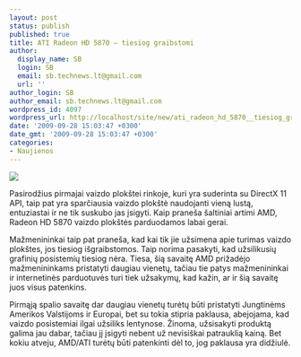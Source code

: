 ```yaml
---
layout: post
status: publish
published: true
title: ATI Radeon HD 5870 – tiesiog graibstomi
author:
  display_name: SB
  login: SB
  email: sb.technews.lt@gmail.com
  url: ''
author_login: SB
author_email: sb.technews.lt@gmail.com
wordpress_id: 4097
wordpress_url: http://localhost/site/new/ati_radeon_hd_5870__tiesiog_graibstomi/
date: '2009-09-28 15:03:47 +0300'
date_gmt: '2009-09-28 15:03:47 +0300'
categories:
- Naujienos
---
```

<div class="imgright"><img src="http://t3.gstatic.com/images?q=tbn:7mZPHWRUDj3KEM:http://img.extremepc.fr/2009/materiel/carte-graphique/radeon-hd-5870-ati.jpg"  /></div>
<p>Pasirodžius pirmajai vaizdo plokštei rinkoje, kuri yra suderinta su DirectX 11 API, taip pat yra sparčiausia vaizdo plokštė naudojanti vieną lustą, entuziastai ir ne tik suskubo jas įsigyti. Kaip praneša šaltiniai artimi AMD, Radeon HD 5870 vaizdo plokštės parduodamos labai gerai.</p>
<p>Mažmenininkai taip pat praneša, kad kai tik jie užsimena apie turimas vaizdo plokštes, jos tiesiog išgraibstomos. Taip norima pasakyti, kad užsilikusių grafinių posistemių tiesiog nėra. Tiesa, šią savaitę AMD prižadėjo mažmenininkams pristatyti daugiau vienetų, tačiau tie patys mažmenininkai ir internetinės parduotuvės turi tiek užsakymų, kad kažin, ar ir šią savaitę juos visus patenkins.</p>
<p>Pirmąją spalio savaitę dar daugiau vienetų turėtų būti pristatyti Jungtinėms Amerikos Valstijoms ir Europai, bet su tokia stipria paklausa, abejojama, kad vaizdo posistemiai ilgai užsiliks lentynose. Žinoma, užsisakyti produktą galima jau dabar, tačiau jį įsigyti nebent už nevisiškai patrauklią kainą. Bet kokiu atveju, AMD/ATI turėtų būti patenkinti dėl to, jog paklausa yra didžiulė.<br /></p>
